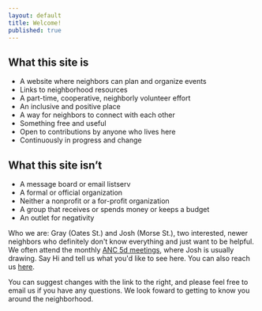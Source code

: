 ```yaml
---
layout: default
title: Welcome!
published: true
---
```



## What this site is 
* A website where neighbors can plan and organize events 
* Links to neighborhood resources 
* A part-time, cooperative, neighborly volunteer effort 
* An inclusive and positive place
* A way for neighbors to connect with each other
* Something free and useful
* Open to contributions by anyone who lives here
* Continuously in progress and change

## What this site isn’t
* A message board or email listserv 
* A formal or official organization  
* Neither a nonprofit or a for-profit organization 
* A group that receives or spends money or keeps a budget 
* An outlet for negativity


Who we are: Gray (Oates St.) and Josh (Morse St.), two interested, newer neighbors who definitely don't know everything and just want to be helpful. We often attend the monthly [ANC 5d meetings](http://www.anc5d.org), where Josh is usually drawing. Say Hi and tell us what you'd like to see here. You can also reach us [here](trinidad-dc@googlegroups.com).

You can suggest changes with the link to the right, and please feel free to email us if you have any questions. We look foward to getting to know you around the neighborhood.
